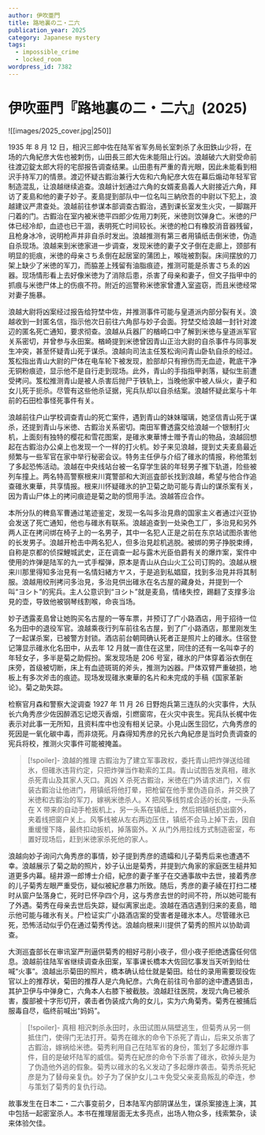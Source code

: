 ```yaml
---
author: 伊吹亜門
title: 路地裏の二・二六
publication_year: 2025
category: Japanese mystery
tags:
  - impossible_crime
  - locked_room
wordpress_id: 7382
---
```


# 伊吹亜門『路地裏の二・二六』(2025)

![[images/2025_cover.jpg|250]]

1935 年 8 月 12 日，相沢三郎中佐在陆军省军务局长室刺杀了永田鉄山少将，在场的六角紀彦大佐也被刺伤，山田長三郎大佐未能阻止行凶。浪越破六大尉受命前往渡辺錠太郎大将的宅邸报告调查结果。山田患有严重的青光眼，因此未能看到相沢手持军刀的情景。渡辺怀疑古鍜治兼行大佐和六角紀彦大佐在幕后煽动年轻军官制造混乱，让浪越继续追查。浪越计划通过六角的女婿麦島義人大尉接近六角，拜访了麦島和他的妻子妙子。麦島提到部队中一位名叫三納欣吾的中尉以下犯上，浪越建议严肃查处。浪越前往参谋本部调查古鍜治，遇到课长室发生火灾，一脚踹开闩着的门。古鍜治在室内被米徳平四郎少佐用刀刺死，米徳则饮弹身亡。米徳的尸体已经冷却，血迹也已干涸，表明死亡时间较长。米徳的枪口有橡胶消音器残留，且枪身冰冷，说明枪声并非自杀时发出。浪越推测有第三者用镇纸击倒米徳，伪造自杀现场。浪越来到米徳家进一步调查，发现米徳的妻子文子倒在走廊上，颈部有明显的扼痕，米徳的母亲さちゑ倒在起居室的蒲团上，喉咙被割裂。床间摆放的刀架上缺少了米徳的军刀，而脇差上残留有油脂痕迹，推测可能是杀害さちゑ的凶器。现场情形看上去好像米徳为了消除后患，杀害了母亲和妻子，但文子指甲中的抓痕与米徳尸体上的伤痕不符。附近的巡警称米徳家曾遭入室盗窃，而且米徳经常对妻子施暴。

浪越大尉将凶案经过报告给狩埜中佐，并推测事件可能与皇道派内部分裂有关。浪越收到一封匿名信，指示他次日前往六角邸与妙子会面。狩埜交给浪越一封针对渡辺的匿名死亡通知，要求彻查。浪越从兵器厂的楢崎口中了解到米徳与皇道派军官关系密切，并曾参与永田案。楢崎提到米徳曾因青山正治大尉的自杀事件与同事发生冲突，甚至怀疑青山死于谋杀。浪越向司法主任笈松询问青山卧轨自杀的经过。笈松指出青山大尉的尸体在电车轮下被发现，脸部却只有擦伤而无血迹，靴底干净无铜粉痕迹，显示他不是自行走到现场。此外，青山的手指指甲剥落，疑似生前遭受拷问。笈松推测青山是被人杀害后抛尸于铁轨上，当晚他家中被人纵火，妻子和女儿死于扼杀。尽管有这些他杀证据，宪兵队却以自杀结案。浪越怀疑此案与十年前的石田检事怪死事件有关。

浪越前往户山学校调查青山的死亡案件，遇到青山的妹妹瑠璃，她坚信青山死于谋杀，还提到青山与米徳、古鍜治关系密切。南田军曹透露交给浪越一个银制打火机，上面刻有独特的樱花和雪花图案，是碓氷東華博士赠予青山的物品，浪越回想起在古鍜治办公桌上也发现一个一样的打火机。妙子来见浪越，提到丈夫麦島最近频繁与一些军官在家中举行秘密会议。特务主任伊与介绍了碓氷的情报，称他策划了多起恐怖活动。浪越在中央线站台被一名穿学生装的年轻男子推下轨道，险些被列车撞上。两名特高警察根来川寛警部和大渕巡査部长找到浪越，希望与他合作追查碓氷東華，共享情报。根来川怀疑碓氷的护卫菊之助可能与青山的谋杀案有关，因为青山尸体上的拷问痕迹是菊之助的惯用手法。浪越答应合作。

本所分队的稗島军曹通过笔迹鉴定，发现一名叫多治見鼎的国家主义者通过兴亚协会发送了死亡通知，他也与碓氷有联系。浪越追查到一处染色工厂，多治見和另外两人正在拷问绑在椅子上的一名男子，其中一名犯人正是之前在东京站试图杀害他的长发男子。浪越开枪击中两名犯人，但多治見趁机逃脱。被绑的男子挣脱束缚，自称是京都的侦探鯉城武史，正在调查一起与露木光臣伯爵有关的爆炸案，案件中使用的炸弹是陆军的九一式手榴弹，原本是青山从白山火工公司订购的。浪越从根来川那里得知多治見有一名情妇緒方ヤス，于是追到私娼窟，找到多治見并将其制服。浪越用绞刑拷问多治見，多治見供出碓氷在名古屋的藏身处，并提到一个叫“ヨシト”的宪兵。主人公意识到“ヨシト”就是麦島，情绪失控，踢翻了支撑多治見的壶，导致他被钢琴线割喉，命丧当场。

妙子透露麦島曾让她购买名古屋的一等车票，并预订了广小路酒店，用于招待一位名为田中的退役军官。浪越乘夜行列车前往名古屋，到了广小路酒店，那里刚发生了一起谋杀案，已被警方封锁。酒店前台朝岡确认死者正是照片上的碓氷。住宿登记簿显示碓氷化名田中，从去年 12 月就一直住在这里，同住的还有一名叫幸子的年轻女子，多半是菊之助假扮。案发现场是 206 号室，碓氷的尸体穿着浴衣倒在床旁，首级被切断，床上有血迹斑斑的斧头，推测为凶器。尸体双臂严重破损，地板上有多次斧击的痕迹。现场发现碓氷東華的名片和未完成的手稿《国家革新论》。菊之助失踪。

检察官月森和警察大淀调查 1927 年 11 月 26 日野炮兵第三连队的火灾事件，大队长六角秀彦少佐因醉酒忘记熄灭香烟，引燃窗帘，在火灾中丧生。宪兵队长梶中佐表示对此事一无所知，且资料库中也没有相关记录。小見山医生回忆，六角秀彦的死因是一氧化碳中毒，而非烧死。月森得知秀彦的兄长六角紀彦是当时负责调查的宪兵将校，推测火灾事件可能被掩盖。

> [!spoiler]- 浪越的推理
> 古鍜治为了建立军事政权，委托青山把炸弹送给碓氷，但碓氷违背约定，只把炸弹当作勒索的工具。青山试图告发真相，碓氷杀死青山及其家人灭口。真凶 X 杀死古鍜治，米徳在门外请求进门，X 假装古鍜治让他进门，用镇纸将他打晕，把枪留在他手里伪造自杀，并交换了米徳和古鍜治的军刀，嫁祸米徳杀人。X 把风筝线剪成合适的长度，一头系在 X 带来的自动手枪扳机上，另一头系在镇纸上，然后把镇纸扔出窗外，夹着线把窗户关上。风筝线被从左右两边压住，镇纸不会马上掉下去，因自重缓慢下降，最终扣动扳机，掉落窗外。X 从门外用拉线方式制造密室，布置好现场后，赶到米徳家杀死他的家人。

浪越向妙子询问六角秀彦的事情，妙子提到秀彦的遗孀和儿子菊秀后来也遭遇不幸。浪越展示了菊之助的照片，妙子认出是菊秀，并提到六角家的家庭医生槌井知道更多内幕。槌井源一郎博士介绍，紀彦的妻子峯子在交通事故中去世，接着秀彦的儿子菊秀左眼严重受伤，疑似被紀彦暴力所致。随后，秀彦的妻子綾在打扫二楼时从窗户坠落身亡，死时已怀孕四个月，这与秀彦去世的时间不符，所以她可能有了外遇。菊秀在母亲去世后失踪，疑似离家出走。浪越在酒店遇到归来的麦島，暗示他可能与碓氷有关。尸检证实广小路酒店案的受害者是碓氷本人。尽管碓氷已死，恐怖活动似乎仍在通过菊秀传达。浪越向根来川提供了菊秀的照片以协助调查。

大渕巡査部长在审讯室严刑逼供菊秀的相好弓削小夜子，但小夜子拒绝透露任何信息。浪越前往陆军省继续调查永田案，军事课长橋本大佐回忆事发当天听到给仕喊“火事”。浪越出示菊田的照片，橋本确认给仕就是菊田。给仕的录用需要现役佐官以上的推荐状，菊田的推荐人是六角紀彦。六角在前往司令部的途中遭遇狙击，其护卫伊与中弹身亡，六角本人右膝下被截肢。浪越赶往医院，发现六角已被杀害，腹部被十字形切开，袭击者伪装成六角的女儿，实为六角菊秀。菊秀在被捕后服毒自尽，临终前喊出“妈妈”。

> [!spoiler]- 真相
> 相沢刺杀永田时，永田试图从隔壁逃生，但菊秀从另一侧抵住门，使得门无法打开。菊秀在碓氷的命令下杀死了青山，后来又杀害了古鍜治，嫁祸给米徳。菊秀利用自己在陆军省的身份，策划了多起爆炸事件，目的是破坏陆军的威信。菊秀在紀彦的命令下杀害了碓氷，砍掉头是为了伪造他外逃的假象。菊秀以碓氷的名义发动了多起爆炸袭击。菊秀杀死紀彦是为了替母亲复仇。妙子为了保护女儿ユキ免受父亲麦島叛乱的牵连，参与策划了菊秀的复仇行动。

故事发生在日本二・二六事变前夕，日本陆军内部阴谋丛生，谋杀案接连上演，其中包括一起密室杀人。本书在推理层面无太多亮点，出场人物众多，线索繁杂，读来体验欠佳。
